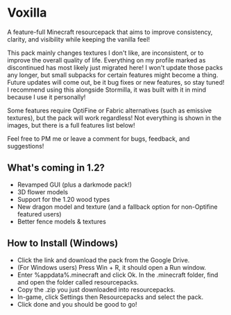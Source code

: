 # Voxilla
A feature-full Minecraft resourcepack that aims to improve consistency, clarity, and visibility while keeping the vanilla feel! 

This pack mainly changes textures I don't like, are inconsistent, or to improve the overall quality of life. Everything on my profile marked as discontinued has most likely just migrated here! I won't update those packs any longer, but small subpacks for certain features might become a thing. Future updates will come out, be it bug fixes or new features, so stay tuned! I recommend using this alongside Stormilla, it was built with it in mind because I use it personally!

Some features require OptiFine or Fabric alternatives (such as emissive textures), but the pack will work regardless! Not everything is shown in the images, but there is a full features list below!

Feel free to PM me or leave a comment for bugs, feedback, and suggestions!

## What's coming in 1.2?
- Revamped GUI (plus a darkmode pack!)
- 3D flower models
- Support for the 1.20 wood types
- New dragon model and texture (and a fallback option for non-Optifine featured users)
- Better fence models & textures

## How to Install (Windows)
- Click the link and download the pack from the Google Drive.
- (For Windows users) Press Win + R, it should open a Run window.
- Enter %appdata%\.minecraft and click Ok. In the .minecraft folder, find and open the folder called resourcepacks.
- Copy the .zip you just downloaded into resourcepacks.
- In-game, click Settings then Resourcepacks and select the pack.
- Click done and you should be good to go!
